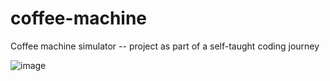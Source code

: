 # coffee-machine
Coffee machine simulator -- project as part of a self-taught coding journey

![image](https://user-images.githubusercontent.com/95043218/220814830-0e6d6196-ff1c-40ef-a31a-f9f733aa4db7.png)
